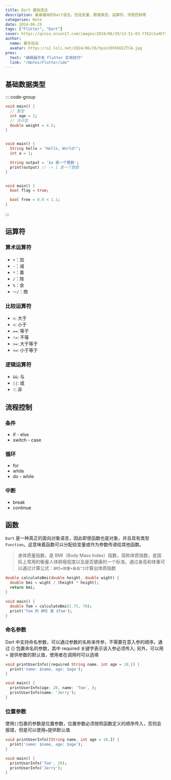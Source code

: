 ```yaml
---
title: Dart 基础语法
description: 最最基础的Dart语法，包括变量、数据类型、运算符、流程控制等
categories: Note
date: 2024-06-29
tags: ["Flutter", "Dart"]
cover: https://qiniu.onion17.com/images/2024/06/29/13-51-03-f762c5a46736a7ceda97daf9639a5bdc.jpg
author:
  name: 暮冬拾柒
  avatar: https://s2.loli.net/2024/06/26/hpinJ6Fb9UIZTCA.jpg
prev:
  text: "编辑器开发 Flutter 实用技巧"
  link: "/Notes/Flutter/ide"
---
```


## 基础数据类型

::: code-group

```dart [数字类型]
void main() {
  // 整型
  int age = 2;
  // 浮点型
  double weight = 4.5;
}
```

```dart [字符串]

void main() {
  String hello = "Hello, World!";
  int a = 1;

  String output = '$a 是一个整数';
  print(output) // -> 1 是一个整数
}

```

```dart [布尔型]

void main() {
  bool flag = true;

  bool free = 0.9 < 1.1;
}

```

:::

## 运算符

### 算术运算符

- `+`：加
- `-`：减
- `*`：乘
- `/`：除
- `%`：余
- `～/`：商

### 比较运算符

- `>`: 大于
- `<`: 小于
- `==`: 等于
- `!=`: 不等
- `>=`: 大于等于
- `<=`: 小于等于

### 逻辑运算符

- `&&`: 与
- `||`: 或
- `!`: 非

## 流程控制

### 条件

- if - else
- switch - case

### 循环

- for
- while
- do - while

### 中断

- break
- continue

## 函数

`Dart` 是一种真正的面向对象语言，因此即使函数也是对象，并且具有类型 `Function`。这意味着函数可以分配给变量或作为参数传递给其他函数。

> 身体质量指数，是 BMI（Body Mass Index）指数，简称体质指数，是国际上常用的衡量人体胖瘦程度以及是否健康的一个标准。通过身高和体重可以通过计算公式：`BMI=体重+身高^2`计算出体质指数

```dart
double calculateBmi(double height, double wight) {
  double bmi = wight / (height * height);
  return bmi;
}

void main() {
  double Tom = calculateBmi(1.75, 70);
  print('Tom 的 BMI 是 $Tom');
}
```

### 命名参数

Dart 中支持命名参数，可以通过参数的名称来传参，不需要在意入参的顺序。通过 {} 包裹命名的参数，其中 required 关键字表示该入参必须传入; 另外，可以用 = 提供参数的默认值，使用者在调用时可以选填

```dart
void printUserInfo({required String name, int age = 18,}) {
  print('name: $name, age: $age');
}

void main() {
  printUserInfo(age: 20, name: 'Tom', );
  printUserInfo(name: 'Jerry');
}
```

### 位置参数

使用`[]`包裹的参数是位置参数，位置参数必须按照函数定义的顺序传入，否则会报错，但是可以使用`=`提供默认值

```dart
void printUserInfo([String name, int age = 18,]) {
  print('name: $name, age: $age');
}

void main() {
  printUserInfo('Tom', 20);
  printUserInfo('Jerry');
}
```

